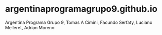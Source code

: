 # argentinaprogramagrupo9.github.io
Argentina Programa Grupo 9, Tomas A Cimini, Facundo Serfaty, Luciano Melleret, Adrian Moreno
